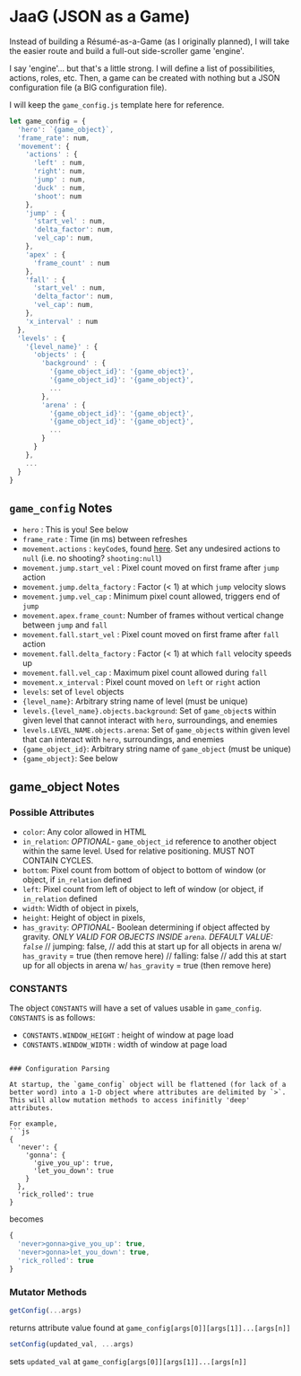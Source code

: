 # JaaG (JSON as a Game)

Instead of building a Résumé-as-a-Game (as I originally planned), I will take the easier route and build a full-out side-scroller game 'engine'. 

I say 'engine'... but that's a little strong. I will define a list of possibilities, actions, roles, etc. Then, a game can be created with nothing but a JSON configuration file (a BIG configuration file). 

I will keep the `game_config.js` template here for reference.

```js
let game_config = {
  'hero': `{game_object}`,
  'frame_rate': num,
  'movement': {
    'actions' : { 
      'left' : num,  
      'right': num,
      'jump' : num,
      'duck' : num,
      'shoot': num
    },
    'jump' : {
      'start_vel' : num,
      'delta_factor': num,
      'vel_cap': num,
    },
    'apex' : {
      'frame_count' : num
    }, 
    'fall' : {
      'start_vel' : num,
      'delta_factor': num,
      'vel_cap': num,
    },
    'x_interval' : num
  },
  'levels' : {
    '{level_name}' : {
      'objects' : {
        'background' : {
          '{game_object_id}': '{game_object}',
          '{game_object_id}': '{game_object}',
          ...
        },
        'arena' : {
          '{game_object_id}': '{game_object}',
          '{game_object_id}': '{game_object}',
          ...
        }
      }
    },
    ...
  }
}
```

## `game_config` Notes
- `hero` : This is you! See below
- `frame_rate` :  Time (in ms) between refreshes 
- `movement.actions` : `keyCode`s, found [here](http://keycode.info/). Set any undesired actions to `null` (i.e. no shooting? `shooting:null`)
- `movement.jump.start_vel` : Pixel count moved on first frame after `jump` action
- `movement.jump.delta_factory` : Factor (< 1) at which `jump` velocity slows 
- `movement.jump.vel_cap` : Minimum pixel count allowed, triggers end of `jump`
- `movement.apex.frame_count`: Number of frames without vertical change between `jump` and `fall`
- `movement.fall.start_vel` : Pixel count moved on first frame after `fall` action
- `movement.fall.delta_factory` : Factor (< 1) at which `fall` velocity speeds up
- `movement.fall.vel_cap` : Maximum pixel count allowed during `fall`
- `movement.x_interval` : Pixel count moved on `left` or `right` action
- `levels`: set of `level` objects
- `{level_name}`: Arbitrary string name of level (must be unique)
- `levels.{level_name}.objects.background`: Set of `game_object`s within given level that cannot interact with `hero`, surroundings, and enemies
- `levels.LEVEL_NAME.objects.arena`: Set of `game_object`s within given level that can interact with `hero`, surroundings, and enemies
- `{game_object_id}`: Arbitrary string name of `game_object` (must be unique)
- `{game_object}`: See below

## game_object Notes

### Possible Attributes
- `color`: Any color allowed in HTML
- `in_relation`: *OPTIONAL*- `game_object_id` reference to another object within the same level. Used for relative positioning. MUST NOT CONTAIN CYCLES.
- `bottom`: Pixel count from bottom of object to bottom of window (or object, if `in_relation` defined
- `left`: Pixel count from left of object to left of window (or object, if `in_relation` defined
- `width`: Width of object in pixels,
- `height`: Height of object in pixels,
- `has_gravity`: *OPTIONAL*- Boolean determining if object affected by gravity. *ONLY VALID FOR OBJECTS INSIDE `arena`. DEFAULT VALUE: `false`*
  // jumping: false, // add this at start up for all objects in arena w/ `has_gravity` = true (then remove here)
  // falling: false // add this at start up for all objects in arena w/ `has_gravity` = true (then remove here)

### CONSTANTS

The object `CONSTANTS` will have a set of values usable in `game_config`. `CONSTANTS` is as follows: 

- `CONSTANTS.WINDOW_HEIGHT` : height of window at page load
- `CONSTANTS.WINDOW_WIDTH` : width of window at page load
```

### Configuration Parsing

At startup, the `game_config` object will be flattened (for lack of a better word) into a 1-D object where attributes are delimited by `>`. This will allow mutation methods to access inifinitly 'deep' attributes.

For example,  
```js
{
  'never': {
    'gonna': {
      'give_you_up': true,
      'let_you_down': true
    }
  },
  'rick_rolled': true
}
```
becomes
```js
{
  'never>gonna>give_you_up': true,
  'never>gonna>let_you_down': true,
  'rick_rolled': true
}
```


### Mutator Methods

```js
getConfig(...args)
```
returns attribute value found at `game_config[args[0]][args[1]]...[args[n]]`

```js
setConfig(updated_val, ...args)
```
sets `updated_val` at `game_config[args[0]][args[1]]...[args[n]]`

